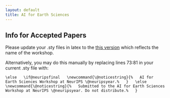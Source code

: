 ```yaml
---
layout: default
title: AI for Earth Sciences
--- 
```



## Info for Accepted Papers

Please update your .sty files in latex to the [this version](https://github.com/ai4earthscience/neurips-2020-workshop/blob/master/misc/neurips_2020.sty) which reflects the name of the workshop. 

Alternatively, you may do this manually by replacing lines 73:81 in your current .sty file with: 

`
\else  
  \if@neuripsfinal  
    \newcommand{\@noticestring}{%  
     AI for Earth Sciences Workshop at NeurIPS \@neuripsyear.%  
    }  
  \else  
    \newcommand{\@noticestring}{%  
      Submitted to the AI for Earth Sciences Workshop at NeurIPS \@neuripsyear. Do not distribute.%  
    }  
`

